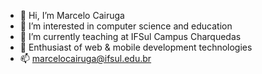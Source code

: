 - 👋 Hi, I’m Marcelo Cairuga
- 👀 I’m interested in computer science and education
- 🌱 I’m currently teaching at IFSul Campus Charquedas
- 💞️ Enthusiast of web & mobile development technologies
- 📫 marcelocairuga@ifsul.edu.br

<!---
marcelocairuga/marcelocairuga is a ✨ special ✨ repository because its `README.md` (this file) appears on your GitHub profile.
You can click the Preview link to take a look at your changes.
--->
